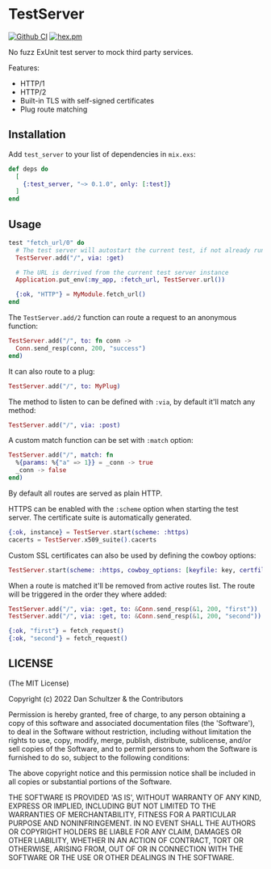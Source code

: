 # TestServer

[![Github CI](https://github.com/danschultzer/test_server/workflows/CI/badge.svg)](https://github.com/danschultzer/test_server/actions?query=workflow%3ACI)
[![hex.pm](https://img.shields.io/hexpm/v/test_server.svg)](https://hex.pm/packages/test_server)

<!-- MDOC !-->

No fuzz ExUnit test server to mock third party services.

Features:

* HTTP/1
* HTTP/2
* Built-in TLS with self-signed certificates
* Plug route matching

<!-- MDOC !-->

## Installation

Add `test_server` to your list of dependencies in `mix.exs`:

```elixir
def deps do
  [
    {:test_server, "~> 0.1.0", only: [:test]}
  ]
end
```

## Usage

```elixir
test "fetch_url/0" do
  # The test server will autostart the current test, if not already running
  TestServer.add("/", via: :get)

  # The URL is derrived from the current test server instance
  Application.put_env(:my_app, :fetch_url, TestServer.url())

  {:ok, "HTTP"} = MyModule.fetch_url()
end
```

The `TestServer.add/2` function can route a request to an anonymous function:

```elixir
TestServer.add("/", to: fn conn ->
  Conn.send_resp(conn, 200, "success")
end)
```

It can also route to a plug:

```elixir
TestServer.add("/", to: MyPlug)
```

The method to listen to can be defined with `:via`, by default it'll match any method:

```elixir
TestServer.add("/", via: :post)
```

A custom match function can be set with `:match` option:

```elixir
TestServer.add("/", match: fn
  %{params: %{"a" => 1}} = _conn -> true
  _conn -> false
end)
```

By default all routes are served as plain HTTP.

HTTPS can be enabled with the `:scheme` option when starting the test server. The certificate suite is automatically generated.

```elixir
{:ok, instance} = TestServer.start(scheme: :https)
cacerts = TestServer.x509_suite().cacerts
```

Custom SSL certificates can also be used by defining the cowboy options:

```elixir
TestServer.start(scheme: :https, cowboy_options: [keyfile: key, certfile: cert])
```

When a route is matched it'll be removed from active routes list. The route will be triggered in the order they where added:

```elixir
TestServer.add("/", via: :get, to: &Conn.send_resp(&1, 200, "first"))
TestServer.add("/", via: :get, to: &Conn.send_resp(&1, 200, "second"))

{:ok, "first"} = fetch_request()
{:ok, "second"} = fetch_request()
```

<!-- MDOC !-->

## LICENSE

(The MIT License)

Copyright (c) 2022 Dan Schultzer & the Contributors

Permission is hereby granted, free of charge, to any person obtaining a copy of this software and associated documentation files (the 'Software'), to deal in the Software without restriction, including without limitation the rights to use, copy, modify, merge, publish, distribute, sublicense, and/or sell copies of the Software, and to permit persons to whom the Software is furnished to do so, subject to the following conditions:

The above copyright notice and this permission notice shall be included in all copies or substantial portions of the Software.

THE SOFTWARE IS PROVIDED 'AS IS', WITHOUT WARRANTY OF ANY KIND, EXPRESS OR IMPLIED, INCLUDING BUT NOT LIMITED TO THE WARRANTIES OF MERCHANTABILITY, FITNESS FOR A PARTICULAR PURPOSE AND NONINFRINGEMENT. IN NO EVENT SHALL THE AUTHORS OR COPYRIGHT HOLDERS BE LIABLE FOR ANY CLAIM, DAMAGES OR OTHER LIABILITY, WHETHER IN AN ACTION OF CONTRACT, TORT OR OTHERWISE, ARISING FROM, OUT OF OR IN CONNECTION WITH THE SOFTWARE OR THE USE OR OTHER DEALINGS IN THE SOFTWARE.
